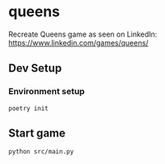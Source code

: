 # queens
Recreate Queens game as seen on LinkedIn: https://www.linkedin.com/games/queens/

## Dev Setup
### Environment setup
`poetry init`

## Start game
`python src/main.py`

